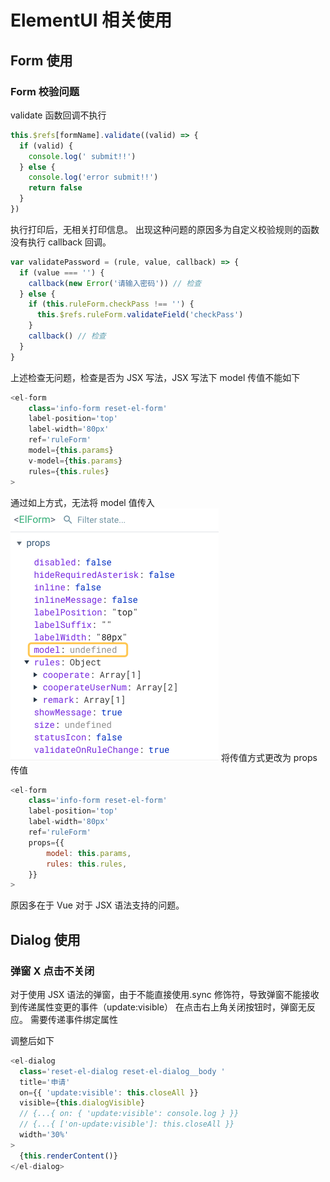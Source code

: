 # ElementUI 相关使用

## Form 使用

### Form 校验问题

validate 函数回调不执行

```js
this.$refs[formName].validate((valid) => {
  if (valid) {
    console.log(' submit!!')
  } else {
    console.log('error submit!!')
    return false
  }
})
```

执行打印后，无相关打印信息。
出现这种问题的原因多为自定义校验规则的函数没有执行 callback 回调。

```js
var validatePassword = (rule, value, callback) => {
  if (value === '') {
    callback(new Error('请输入密码')) // 检查
  } else {
    if (this.ruleForm.checkPass !== '') {
      this.$refs.ruleForm.validateField('checkPass')
    }
    callback() // 检查
  }
}
```

上述检查无问题，检查是否为 JSX 写法，JSX 写法下 model 传值不能如下

```js
<el-form
    class='info-form reset-el-form'
    label-position='top'
    label-width='80px'
    ref='ruleForm'
    model={this.params}
    v-model={this.params}
    rules={this.rules}
>
```

通过如上方式，无法将 model 值传入
![ElementUI相关使用20220314204155](https://raw.githubusercontent.com/skylinety/blog-pics/master/imgs/ElementUI%E7%9B%B8%E5%85%B3%E4%BD%BF%E7%94%A820220314204155.png)
将传值方式更改为 props 传值

```js
<el-form
    class='info-form reset-el-form'
    label-position='top'
    label-width='80px'
    ref='ruleForm'
    props={{
        model: this.params,
        rules: this.rules,
    }}
>
```

原因多在于 Vue 对于 JSX 语法支持的问题。

## Dialog 使用

### 弹窗 X 点击不关闭

对于使用 JSX 语法的弹窗，由于不能直接使用.sync 修饰符，导致弹窗不能接收到传递属性变更的事件（update:visible）
在点击右上角关闭按钮时，弹窗无反应。
需要传递事件绑定属性

调整后如下

```js
<el-dialog
  class='reset-el-dialog reset-el-dialog__body '
  title='申请'
  on={{ 'update:visible': this.closeAll }}
  visible={this.dialogVisible}
  // {...{ on: { 'update:visible': console.log } }}
  // {...{ ['on-update:visible']: this.closeAll }}
  width='30%'
>
  {this.renderContent()}
</el-dialog>
```
